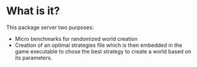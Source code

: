 # What is it?

This package server two purposes:
- Micro benchmarks for randomized world creation
- Creation of an optimal strategies file which is then embedded in the game executable
to chose the best strategy to create a world based on its parameters.
